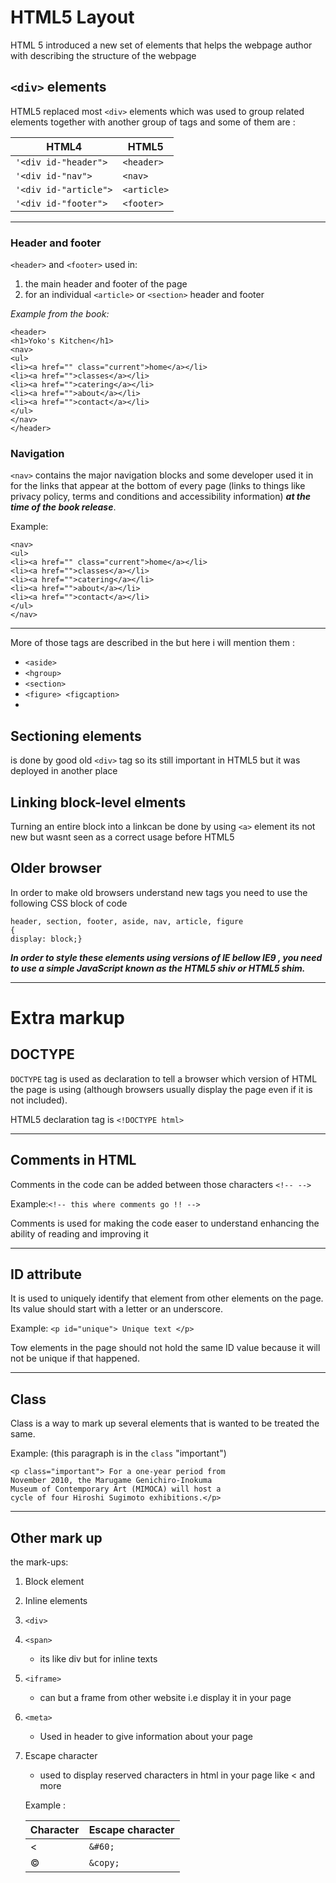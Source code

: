 # HTML5 Layout
 HTML 5 introduced a new set of elements that helps the webpage author with describing  the structure of the webpage 
 
 ## `<div>` elements 
 HTML5 replaced most `<div>` elements which was used to group related elements together with another group of tags and some of them are :

 HTML4|HTML5
 ------|-----
 `'<div id-"header">`|`<header>`
 `'<div id-"nav">`|`<nav>`
 `'<div id-"article">`|`<article>`
 `'<div id-"footer">`| `<footer>`




***

### Header and footer 
`<header>` and `<footer>` used in:
 1. the main header and footer of the page
 2. for an individual `<article>`  or `<section>` header and footer

*Example from the book:*
 ```
 <header>
<h1>Yoko's Kitchen</h1>
<nav>
<ul>
<li><a href="" class="current">home</a></li>
<li><a href="">classes</a></li>
<li><a href="">catering</a></li>
<li><a href="">about</a></li>
<li><a href="">contact</a></li>
</ul>
</nav>
</header>
```
### Navigation 
`<nav>` contains the major navigation blocks and some developer used it in for the links that appear at the bottom of every
page (links to things like privacy policy, terms and conditions
and accessibility information) ***at the time of the book release***.

Example: 
```
<nav>
<ul>
<li><a href="" class="current">home</a></li>
<li><a href="">classes</a></li>
<li><a href="">catering</a></li>
<li><a href="">about</a></li>
<li><a href="">contact</a></li>
</ul>
</nav>
```
***
More of those tags are described in the  but here i will  mention them  :
* `<aside>`
* `<hgroup>`
* `<section>`
* `<figure> <figcaption>`
* 
## Sectioning elements 
is done by good old `<div>` tag so its still important in HTML5 but it was deployed in another place  
## Linking block-level elments 
Turning an entire block into a linkcan be done by using `<a>` element its not new but wasnt seen as a correct usage before HTML5
## Older browser 
In order to make old browsers understand new tags you need to use the following CSS block of code 
```
header, section, footer, aside, nav, article, figure
{
display: block;}
```
***In order to style these elements
using  versions of IE bellow IE9 , you need to use a simple JavaScript known as the HTML5 shiv or HTML5 shim.***

***
# Extra markup 

## DOCTYPE
`DOCTYPE` tag is used as declaration to tell a browser which version of HTML the page is using (although browsers usually display the page even if it is not included).

HTML5 declaration tag is `<!DOCTYPE html>`
***
## Comments in HTML 
Comments in the code can be added between those characters `<!-- -->`

Example:`<!-- this where comments go !! -->`

Comments is used for making the code easer to understand enhancing the ability of reading and improving it 
***
## ID attribute 
It is used to uniquely identify that element from other elements on the page. Its value should start with a letter or an underscore. 

Example: ``` <p id="unique"> Unique text </p> ```

Tow elements in the page should not hold the same ID value because it will not be unique if that happened. 
***
## **Class** 
Class is a way to mark up several elements that is wanted to be treated the same.

Example: (this paragraph is in the `class` "important")
``` 
<p class="important"> For a one-year period from
November 2010, the Marugame Genichiro-Inokuma
Museum of Contemporary Art (MIMOCA) will host a
cycle of four Hiroshi Sugimoto exhibitions.</p>
```
***
## Other mark up 
 the mark-ups: 
 1. Block element
2. Inline elements 
3. `<div>`
4. `<span>`
    * its like div but for inline texts
5. `<iframe>`
   * can but a frame from other website i.e display it in your page 
6. `<meta>`
   * Used in header to give information about your page

7. Escape character 
   * used to display reserved  characters in html in your page like &#60; and more 

   Example :
     
     Character| Escape character 
     ---------|-------
     &#60;|`&#60;` 
    &copy;|`&copy;`


